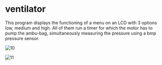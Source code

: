 # ventilator

This program displays the functioning of a menu on an LCD with 3 options low, medium and high. All of them run a timer for which the motor has to pump the ambu-bag, simultaneously measuring the pressure using a bmp pressure sensor.

![10](https://user-images.githubusercontent.com/56078295/109321331-09747300-7877-11eb-8576-4e7c08ff46be.jpg) 

![11](https://user-images.githubusercontent.com/56078295/109321668-712abe00-7877-11eb-8d05-7161dc8879f8.jpg)


